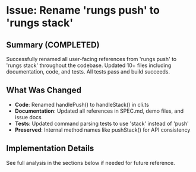 # Issue: Rename 'rungs push' to 'rungs stack'

## Summary (COMPLETED)
Successfully renamed all user-facing references from 'rungs push' to 'rungs stack' throughout the codebase. Updated 10+ files including documentation, code, and tests. All tests pass and build succeeds.

## What Was Changed
- **Code**: Renamed handlePush() to handleStack() in cli.ts
- **Documentation**: Updated all references in SPEC.md, demo files, and issue docs
- **Tests**: Updated command parsing tests to use 'stack' instead of 'push'
- **Preserved**: Internal method names like pushStack() for API consistency

## Implementation Details
See full analysis in the sections below if needed for future reference.